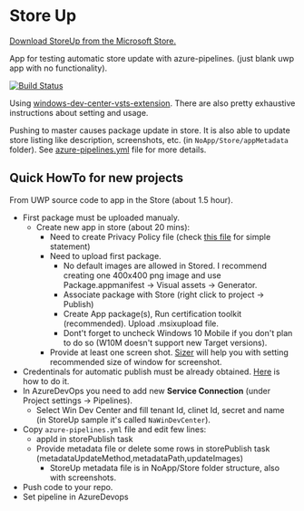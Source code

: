 # Store Up

[Download StoreUp from the Microsoft Store.](https://www.microsoft.com/en-us/p/storeup/9ph5nnz5bxfq)



App for testing automatic store update with azure-pipelines. (just blank uwp app with no functionality).

[![Build Status](https://tjkod.visualstudio.com/StoreUp/_apis/build/status/tesar-tech.StoreUp%20-%20Whole%20package?branchName=master)](https://tjkod.visualstudio.com/StoreUp/_build/latest?definitionId=1&branchName=master)


Using [windows-dev-center-vsts-extension](https://github.com/microsoft/windows-dev-center-vsts-extension). There are also pretty exhaustive instructions about setting and usage.

Pushing to master causes package update in store. It is also able to update store listing like description, screenshots, etc. (in `NoApp/Store/appMetadata` folder). See [azure-pipelines.yml](https://github.com/tesar-tech/StoreUp/blob/master/azure-pipelines.yml) file for more details.

## Quick HowTo for new projects

From UWP source code to app in the Store (about 1.5 hour).

- First package must be uploaded manualy.
  - Create new app in store (about 20 mins):
    - Need to create Privacy Policy file (check [this file](https://github.com/tesar-tech/StoreUp/blob/master/NoApp/PrivacyStatements.md) for simple statement)
    - Need to upload first package.
      - No default images are allowed in Stored. I recommend creating one 400x400 png image and use Package.appmanifest -> Visual assets -> Generator.
      - Associate package with Store (right click to project -> Publish)
      - Create App package(s), Run certification toolkit (recommended). Upload .msixupload file.
      - Dont't forget to uncheck Windows 10 Mobile if you don't plan to do so (W10M doesn't support new Target versions).
    - Provide at least one screen shot. [Sizer](https://chocolatey.org/packages/sizer) will help you with setting recommended size of window for screenshot.
- Credentinals for automatic publish must be already obtained. [Here](https://github.com/microsoft/windows-dev-center-vsts-extension) is how to do it.
- In AzureDevOps you need to add new **Service Connection** (under Project settings -> Pipelines).
  - Select Win Dev Center and fill tenant Id, clinet Id, secret and name (in StoreUp sample it's called `NaWinDevCenter`).
- Copy `azure-pipelines.yml` file and edit few lines:
  - appId in storePublish task
  - Provide metadata file or delete some rows in storePublish task (metadataUpdateMethod,metadataPath,updateImages)
    - StoreUp metadata file is in NoApp/Store folder structure, also with screenshots.
- Push code to your repo. 
- Set pipeline in AzureDevops
  
